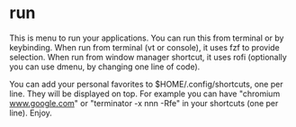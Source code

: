 # run
This is menu to run your applications.
You can run this from terminal or by keybinding.
When run from terminal (vt or console), it uses fzf to provide selection.
When run from window manager shortcut, it uses rofi (optionally you can use dmenu, by changing one line of code).

You can add your personal favorites to $HOME/.config/shortcuts, one per line. They will be displayed on top.
For example you can have "chromium www.google.com" or "terminator -x nnn -Rfe" in your shortcuts (one per line).
Enjoy.
